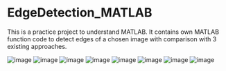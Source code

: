 # EdgeDetection_MATLAB

This is a practice project to understand MATLAB.
It contains own MATLAB function code to detect edges of a chosen image with comparison with 3 existing approaches.

![image](https://user-images.githubusercontent.com/74616911/125451658-7cfb7835-ba7b-44e1-96ee-e1061e80c736.png)
![image](https://user-images.githubusercontent.com/74616911/125451690-e5d7eb5a-0a75-41ee-b8a3-357680cdc258.png)
![image](https://user-images.githubusercontent.com/74616911/125451737-bea2aecf-4ede-477e-8340-1e7d347dc4a7.png)
![image](https://user-images.githubusercontent.com/74616911/125451782-1ddd8645-33b5-4525-9f4f-1ec6cd924d38.png)
![image](https://user-images.githubusercontent.com/74616911/125451827-d1130425-8c8d-437e-8ca0-45994f4b6aaa.png)
![image](https://user-images.githubusercontent.com/74616911/125451873-842aec98-e8d4-4997-a1a1-cc2fa8be9417.png)
![image](https://user-images.githubusercontent.com/74616911/125451901-b256f588-8b05-4143-a951-cf85905cd564.png)
![image](https://user-images.githubusercontent.com/74616911/125451963-07d977d4-1e89-4d90-a837-c9dfdb944f52.png)


